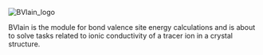 ![BVlain_logo](bvlain/BVlain_logo.png)

BVlain is the module for bond valence site energy calculations and is about to solve tasks related to ionic conductivity of a tracer ion in a crystal structure.

